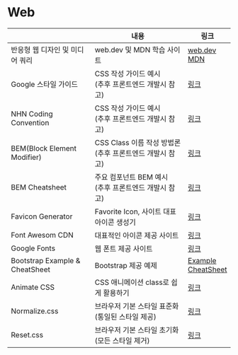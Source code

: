 #  Web

|                                 | 내용                                                         | 링크                                                         |
| ------------------------------- | ------------------------------------------------------------ | ------------------------------------------------------------ |
| 반응형 웹 디자인 및 미디어 쿼리 | web.dev 및 MDN  학습 사이트                                  | [web.dev](https://web.dev/learn/design/intro)<br />[MDN](https://developer.mozilla.org/en-US/docs/Learn/CSS/CSS_layout/Responsive_Design) |
| Google 스타일 가이드            | CSS 작성 가이드 예시<br />(추후 프론트엔드 개발시 참고)      | [링크](https://google.github.io/styleguide/htmlcssguide.html) |
| NHN  Coding Convention          | CSS 작성 가이드 예시<br />(추후 프론트엔드 개발시 참고)      | [링크](https://nuli.navercorp.com/upload/2020/6672a2b7-abdd-411e-8a50-362911bc7999_Coding_Conventions_for_Markup.pdf) |
| BEM(Block Element Modifier)     | CSS Class 이름 작성 방법론 <br />(추후 프론트엔드 개발시 참고) | [링크](http://getbem.com/)                                   |
| BEM Cheatsheet                  | 주요 컴포넌트 BEM 예시<br />(추후 프론트엔드 개발시 참고)    | [링크](https://9elements.com/bem-cheat-sheet/)               |
| Favicon Generator               | Favorite Icon, 사이트 대표 아이콘 생성기                     | [링크](https://favicon.io/)                                  |
| Font Awesom CDN                 | 대표적인 아이콘 제공 사이트                                  | [링크](https://cdnjs.com/libraries/font-awesome)             |
| Google Fonts                    | 웹 폰트 제공 사이트                                          | [링크](https://fonts.google.com)                             |
| Bootstrap Example & CheatSheet  | Bootstrap 제공 예제                                          | [Example](https://getbootstrap.com/docs/5.1/examples/ )<br />[CheatSheet](cheatsheet/) |
| Animate CSS                     | CSS 애니메이션 class로 쉽게 활용하기                         | [링크](https://animate.style/)                               |
| Normalize.css                   | 브라우저 기본 스타일 표준화 (통일된 스타일 제공)             | [링크](https://necolas.github.io/normalize.css/)             |
| Reset.css                       | 브라우저 기본 스타일 초기화 (모든 스타일 제거)               | [링크](https://meyerweb.com/eric/tools/css/reset/)           |

